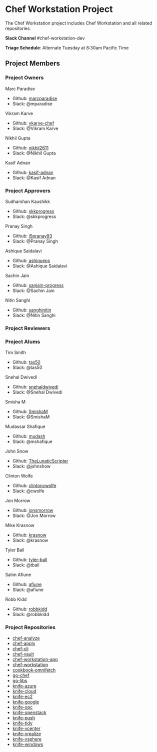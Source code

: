 # Chef Workstation Project

The Chef Workstation project includes Chef Workstation and all related repositories.

**Slack Channel** #chef-workstation-dev

**Triage Schedule**: Alternate Tuesday at 8:30am Pacific Time

## Project Members

### Project Owners

Marc Paradise

- Github: [marcparadise](https://github.com/marcparadise)
- Slack: @mparadise

Vikram Karve

- Github: [vkarve-chef](https://github.com/vkarve-chef)
- Slack: @Vikram Karve

Nikhil Gupta

- Github: [nikhil2611](https://github.com/nikhil2611)
- Slack: @Nikhil Gupta

Kasif Adnan

- Github: [kasif-adnan](https://github.com/kasif-adnan)
- Slack: @Kasif Adnan

### Project Approvers

Sudharshan Kaushikk

- Github: [skkprogress](https://github.com/skkprogress)
- Slack: @skkprogress

Pranay Singh

- Github: [i5pranay93](https://github.com/i5pranay93)
- Slack: @Pranay Singh

Ashique Saidalavi

- Github: [ashiqueps](https://github.com/ashiqueps)
- Slack: @Ashique Saidalavi

Sachin Jain

- Github: [sanjain-progress](https://github.com/sanjain-progress)
- Slack: @Sachin Jain

Nitin Sanghi

- Github: [sanghinitin](https://github.com/sanghinitin)
- Slack: @Nitin Sanghi

### Project Reviewers

### Project Alums

Tim Smith

- Github: [tas50](https://github.com/tas50)
- Slack: @tas50

Snehal Dwivedi

- Github: [snehaldwivedi](https://github.com/snehaldwivedi)
- Slack: @Snehal Dwivedi

Smisha M

- Github: [SmishaM](https://github.com/SmishaM)
- Slack: @SmishaM

Mudassar Shafique

- Github: [mudash](https://github.com/mudash)
- Slack: @mshafique

John Snow

- Github: [TheLunaticScripter](https://github.com/TheLunaticScripter)
- Slack: @johnshow

Clinton Wolfe

- Github: [clintoncwolfe](https://github.com/clintoncwolfe)
- Slack: @cwolfe

Jon Morrow

- Github: [jonsmorrow](https://github.com/jonsmorrow)
- Slack: @Jon Morrow

Mike Krasnow

- Github: [krasnow](https://github.com/krasnow)
- Slack: @krasnow

Tyler Ball

- Github: [tyler-ball](https://github.com/tyler-ball)
- Slack: @tball

Salim Afiune

- Github: [afiune](https://github.com/afiune)
- Slack: @afiune

Robb Kidd

- Github: [robbkidd](https://github.com/robbkidd)
- Slack: @robbkidd

### Project Repositories

- [chef-analyze](https://github.com/chef/chef-analyze)
- [chef-apply](https://github.com/chef/chef-apply)
- [chef-cli](https://github.com/chef/chef-cli)
- [chef-vault](https://github.com/chef/chef-vault)
- [chef-workstation-app](https://github.com/chef/chef-workstation-app)
- [chef-workstation](https://github.com/chef/chef-workstation)
- [cookbook-omnifetch](https://github.com/chef/cookbook-omnifetch)
- [go-chef](https://github.com/chef/go-chef)
- [go-libs](https://github.com/chef/go-libs)
- [knife-azure](https://github.com/chef/knife-azure)
- [knife-cloud](https://github.com/chef/knife-cloud)
- [knife-ec2](https://github.com/chef/knife-ec2)
- [knife-google](https://github.com/chef/knife-google)
- [knife-opc](https://github.com/chef/knife-opc)
- [knife-openstack](https://github.com/chef/knife-openstack)
- [knife-push](https://github.com/chef/knife-push)
- [knife-tidy](https://github.com/chef/knife-tidy)
- [knife-vcenter](https://github.com/chef/knife-vcenter)
- [knife-vrealize](https://github.com/chef/knife-vrealize)
- [knife-vsphere](https://github.com/chef/knife-vsphere)
- [knife-windows](https://github.com/chef/knife-windows)
